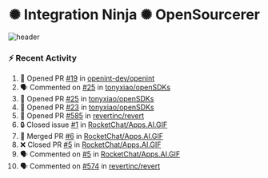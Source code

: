  
<h1 align="center">✺ Integration Ninja ✺ OpenSourcerer</h1>

![header](https://github.com/Nabhag8848/Nabhag8848/assets/65061890/3ecbdaa2-ea2a-4413-a40a-87945f5fb05a)

### :zap: Recent Activity

<!--START_SECTION:activity-->
1. 💪 Opened PR [#19](https://github.com/openint-dev/openint/pull/19) in [openint-dev/openint](https://github.com/openint-dev/openint)
2. 🗣 Commented on [#25](https://github.com/tonyxiao/openSDKs/pull/25#issuecomment-2149001515) in [tonyxiao/openSDKs](https://github.com/tonyxiao/openSDKs)
3. 💪 Opened PR [#25](https://github.com/tonyxiao/openSDKs/pull/25) in [tonyxiao/openSDKs](https://github.com/tonyxiao/openSDKs)
4. 💪 Opened PR [#23](https://github.com/tonyxiao/openSDKs/pull/23) in [tonyxiao/openSDKs](https://github.com/tonyxiao/openSDKs)
5. 💪 Opened PR [#585](https://github.com/revertinc/revert/pull/585) in [revertinc/revert](https://github.com/revertinc/revert)
6. 🔒 Closed issue [#1](https://github.com/RocketChat/Apps.AI.GIF/issues/1) in [RocketChat/Apps.AI.GIF](https://github.com/RocketChat/Apps.AI.GIF)
7. 🎉 Merged PR [#6](https://github.com/RocketChat/Apps.AI.GIF/pull/6) in [RocketChat/Apps.AI.GIF](https://github.com/RocketChat/Apps.AI.GIF)
8. ❌ Closed PR [#5](https://github.com/RocketChat/Apps.AI.GIF/pull/5) in [RocketChat/Apps.AI.GIF](https://github.com/RocketChat/Apps.AI.GIF)
9. 🗣 Commented on [#5](https://github.com/RocketChat/Apps.AI.GIF/pull/5#issuecomment-2138803177) in [RocketChat/Apps.AI.GIF](https://github.com/RocketChat/Apps.AI.GIF)
10. 🗣 Commented on [#574](https://github.com/revertinc/revert/pull/574#issuecomment-2138774428) in [revertinc/revert](https://github.com/revertinc/revert)
<!--END_SECTION:activity-->

  



